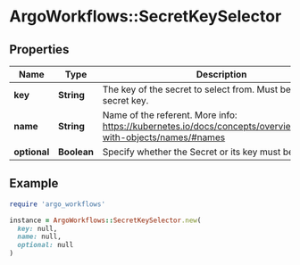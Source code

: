 # ArgoWorkflows::SecretKeySelector

## Properties

| Name | Type | Description | Notes |
| ---- | ---- | ----------- | ----- |
| **key** | **String** | The key of the secret to select from.  Must be a valid secret key. |  |
| **name** | **String** | Name of the referent. More info: https://kubernetes.io/docs/concepts/overview/working-with-objects/names/#names | [optional] |
| **optional** | **Boolean** | Specify whether the Secret or its key must be defined | [optional] |

## Example

```ruby
require 'argo_workflows'

instance = ArgoWorkflows::SecretKeySelector.new(
  key: null,
  name: null,
  optional: null
)
```

